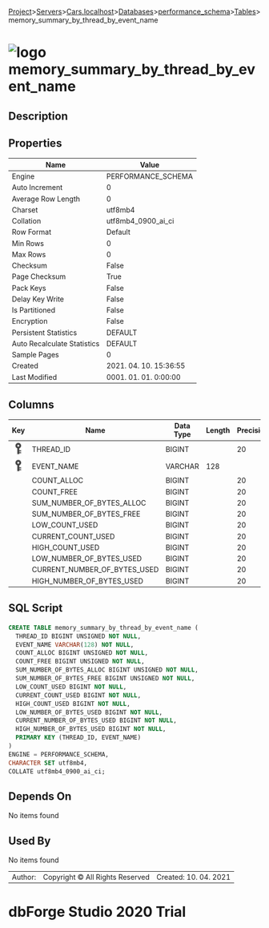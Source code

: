[Project](../../../../../startpage.md)>[Servers](../../../../Servers.md)>[Cars.localhost](../../../Cars.localhost.md)>[Databases](../../Databases.md)>[performance_schema](../performance_schema.md)>[Tables](Tables.md)>memory_summary_by_thread_by_event_name


# ![logo](../../../../../Images/table64.svg) memory_summary_by_thread_by_event_name

## <a name="#Description"></a>Description
> 
## <a name="#Properties"></a>Properties
|Name|Value|
|---|---|
|Engine|PERFORMANCE_SCHEMA|
|Auto Increment|0|
|Average Row Length|0|
|Charset|utf8mb4|
|Collation|utf8mb4_0900_ai_ci|
|Row Format|Default|
|Min Rows|0|
|Max Rows|0|
|Checksum|False|
|Page Checksum|True|
|Pack Keys|False|
|Delay Key Write|False|
|Is Partitioned|False|
|Encryption|False|
|Persistent Statistics|DEFAULT|
|Auto Recalculate Statistics|DEFAULT|
|Sample Pages|0|
|Created|2021. 04. 10. 15:36:55|
|Last Modified|0001. 01. 01. 0:00:00|


## <a name="#Columns"></a>Columns
|Key|Name|Data Type|Length|Precision|Scale|Unsigned|Zerofill|Binary|Not Null|Auto Increment|Default|Virtual|Description|
|:---:|---|---|---|---|---|---|---|---|---|---|---|---|---|
|[![Primary Key ](../../../../../Images/primarykey.svg)](#Indexes)|THREAD_ID|BIGINT||20||True|False|False|True|False||False||
|[![Primary Key ](../../../../../Images/primarykey.svg)](#Indexes)|EVENT_NAME|VARCHAR|128|||False|False|False|True|False||False||
||COUNT_ALLOC|BIGINT||20||True|False|False|True|False||False||
||COUNT_FREE|BIGINT||20||True|False|False|True|False||False||
||SUM_NUMBER_OF_BYTES_ALLOC|BIGINT||20||True|False|False|True|False||False||
||SUM_NUMBER_OF_BYTES_FREE|BIGINT||20||True|False|False|True|False||False||
||LOW_COUNT_USED|BIGINT||20||False|False|False|True|False||False||
||CURRENT_COUNT_USED|BIGINT||20||False|False|False|True|False||False||
||HIGH_COUNT_USED|BIGINT||20||False|False|False|True|False||False||
||LOW_NUMBER_OF_BYTES_USED|BIGINT||20||False|False|False|True|False||False||
||CURRENT_NUMBER_OF_BYTES_USED|BIGINT||20||False|False|False|True|False||False||
||HIGH_NUMBER_OF_BYTES_USED|BIGINT||20||False|False|False|True|False||False||

## <a name="#SqlScript"></a>SQL Script
```SQL
CREATE TABLE memory_summary_by_thread_by_event_name (
  THREAD_ID BIGINT UNSIGNED NOT NULL,
  EVENT_NAME VARCHAR(128) NOT NULL,
  COUNT_ALLOC BIGINT UNSIGNED NOT NULL,
  COUNT_FREE BIGINT UNSIGNED NOT NULL,
  SUM_NUMBER_OF_BYTES_ALLOC BIGINT UNSIGNED NOT NULL,
  SUM_NUMBER_OF_BYTES_FREE BIGINT UNSIGNED NOT NULL,
  LOW_COUNT_USED BIGINT NOT NULL,
  CURRENT_COUNT_USED BIGINT NOT NULL,
  HIGH_COUNT_USED BIGINT NOT NULL,
  LOW_NUMBER_OF_BYTES_USED BIGINT NOT NULL,
  CURRENT_NUMBER_OF_BYTES_USED BIGINT NOT NULL,
  HIGH_NUMBER_OF_BYTES_USED BIGINT NOT NULL,
  PRIMARY KEY (THREAD_ID, EVENT_NAME)
)
ENGINE = PERFORMANCE_SCHEMA,
CHARACTER SET utf8mb4,
COLLATE utf8mb4_0900_ai_ci;
```

## <a name="#DependsOn"></a>Depends On
No items found

## <a name="#UsedBy"></a>Used By
No items found

||||
|---|---|---|
|Author: |Copyright © All Rights Reserved|Created: 10. 04. 2021|
# dbForge Studio 2020 Trial